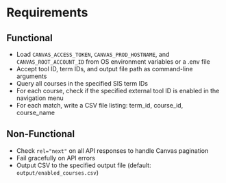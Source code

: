 # Requirements

## Functional
- Load `CANVAS_ACCESS_TOKEN`, `CANVAS_PROD_HOSTNAME`, and `CANVAS_ROOT_ACCOUNT_ID` from OS environment variables or a .env file
- Accept tool ID, term IDs, and output file path as command-line arguments
- Query all courses in the specified SIS term IDs
- For each course, check if the specified external tool ID is enabled in the navigation menu
- For each match, write a CSV file listing: term_id, course_id, course_name

## Non-Functional
- Check `rel="next"` on all API responses to handle Canvas pagination
- Fail gracefully on API errors
- Output CSV to the specified output file (default: `output/enabled_courses.csv`)
